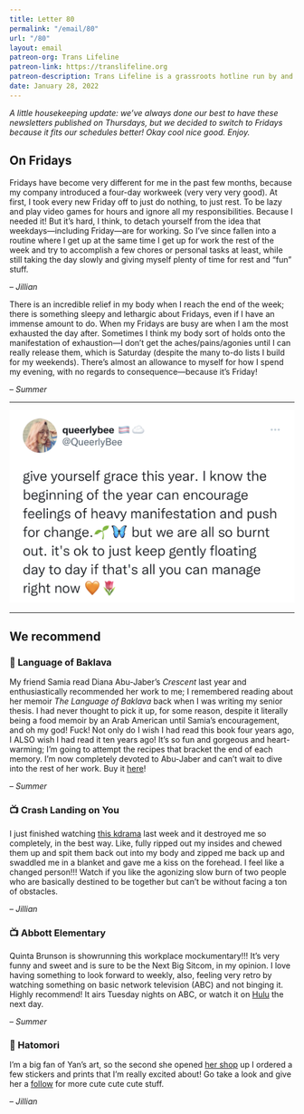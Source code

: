 ```yaml
---
title: Letter 80
permalink: "/email/80"
url: "/80"
layout: email
patreon-org: Trans Lifeline
patreon-link: https://translifeline.org
patreon-description: Trans Lifeline is a grassroots hotline run by and for trans people, offering direct emotional and financial support to trans people in crisis. 
date: January 28, 2022
---
```


*A little housekeeping update: we’ve always done our best to have these newsletters published on Thursdays, but we decided to switch to Fridays because it fits our schedules better! Okay cool nice good. Enjoy.*

## On Fridays

Fridays have become very different for me in the past few months, because my company introduced a four-day workweek (very very very good). At first, I took every new Friday off to just do nothing, to just rest. To be lazy and play video games for hours and ignore all my responsibilities. Because I needed it! But it’s hard, I think, to detach yourself from the idea that weekdays—including Friday—are for working. So I’ve since fallen into a routine where I get up at the same time I get up for work the rest of the week and try to accomplish a few chores or personal tasks at least, while still taking the day slowly and giving myself plenty of time for rest and “fun” stuff. 

– *Jillian*

There is an incredible relief in my body when I reach the end of the week; there is something sleepy and lethargic about Fridays, even if I have an immense amount to do. When my Fridays are busy are when I am the most exhausted the day after. Sometimes I think my body sort of holds onto the manifestation of exhaustion—I don’t get the aches/pains/agonies until I can really release them, which is Saturday (despite the many to-do lists I build for my weekends). There’s almost an allowance to myself for how I spend my evening, with no regards to consequence—because it’s Friday! 

– *Summer*

<hr>

<a href="https://twitter.com/queerlybee/status/1486000552626507776">
  <img src="/assets/images/tweets/80.jpeg" class="tweet">
</a>

<hr>

## We recommend

### 📖 Language of Baklava

My friend Samia read Diana Abu-Jaber’s *Crescent* last year and enthusiastically recommended her work to me; I remembered reading about her memoir *The Language of Baklava* back when I was writing my senior thesis. I had never thought to pick it up, for some reason, despite it literally being a food memoir by an Arab American until Samia’s encouragement, and oh my god! Fuck! Not only do I wish I had read this book four years ago, I ALSO wish I had read it ten years ago! It’s so fun and gorgeous and heart-warming; I’m going to attempt the recipes that bracket the end of each memory. I’m now completely devoted to Abu-Jaber and can’t wait to dive into the rest of her work. Buy it [here](https://www.penguinrandomhouse.com/books/363/the-language-of-baklava-by-diana-abu-jaber/)! 

– *Summer*

### 📺 Crash Landing on You

I just finished watching [this kdrama](https://www.netflix.com/title/81159258) last week and it destroyed me so completely, in the best way. Like, fully ripped out my insides and chewed them up and spit them back out into my body and zipped me back up and swaddled me in a blanket and gave me a kiss on the forehead. I feel like a changed person!!! Watch if you like the agonizing slow burn of two people who are basically destined to be together but can’t be without facing a ton of obstacles.

– *Jillian*

### 📺 Abbott Elementary

Quinta Brunson is showrunning this workplace mockumentary!!! It’s very funny and sweet and is sure to be the Next Big Sitcom, in my opinion. I love having something to look forward to weekly, also, feeling very retro by watching something on basic network television (ABC) and not binging it. Highly recommend! It airs Tuesday nights on ABC, or watch it on [Hulu](https://www.hulu.com/series/abbott-elementary-7c33eeb2-5d16-4a10-ad9e-ee31f9fff15c) the next day. 

*– Summer*

### 🔗 Hatomori

I’m a big fan of Yan’s art, so the second she opened [her shop](https://www.hatomori.art) up I ordered a few stickers and prints that I’m really excited about! Go take a look and give her a [follow](https://twitter.com/hatomori_) for more cute cute cute stuff. 

– *Jillian*